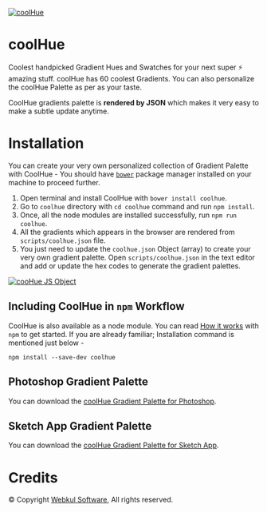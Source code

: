 [![coolHue](https://webkul.github.io/coolhue/images/coolhue-cover.png)](https://webkul.github.io/coolhue/)
# coolHue
Coolest handpicked Gradient Hues and Swatches for your next super ⚡ amazing stuff. coolHue has 60 coolest Gradients. You can also personalize the coolHue Palette as per as your taste.
 
CoolHue gradients palette is **rendered by JSON** which makes it very easy to make a subtle update anytime.

# Installation
You can create your very own personalized collection of Gradient Palette with CoolHue - 
You should have [`bower`](https://bower.io/#install-bower) package manager installed on your machine to proceed further.
1. Open terminal and install CoolHue with `bower install coolhue`.
2. Go to `coolhue` directory with `cd coolhue` command and run `npm install`.
3. Once, all the node modules are installed successfully, run `npm run coolhue`.
4. All the gradients which appears in the browser are rendered from `scripts/coolhue.json` file.
5. You just need to update the `coolhue.json` Object (array) to create your very own gradient palette. Open `scripts/coolhue.json` in the text editor and add or update the hex codes to generate the gradient palettes.
 
[![cooHue JS Object](https://webkul.github.io/coolhue/images/coolhue-json.png.png)](https://github.com/webkul/coolhue/blob/master/scripts/coolhue.json)

## Including CoolHue in `npm` Workflow
CoolHue is also available as a node module. You can read [How it works](https://www.npmjs.com/package/coolhue) with `npm` to get started. If you are already familiar; Installation command is mentioned just below -  
   
`npm install --save-dev coolhue`
   

## Photoshop Gradient Palette
You can download the [coolHue Gradient Palette for Photoshop](http://bit.ly/coolhue-ps).

## Sketch App Gradient Palette
You can download the [coolHue Gradient Palette for Sketch App](http://bit.ly/coolhue-sketch).

# Credits
© Copyright [Webkul Software](https://webkul.com/), All rights reserved.
